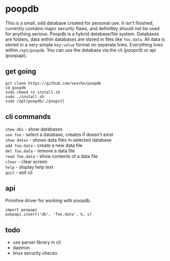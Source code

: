 # poopdb
This is a small, odd database created for personal use. It isn't finished, currently contains major security flaws, and definitley should not be used for anything serious. Poopdb is a hybrid database/file system. Databases are folders, data within databases are stored in files like `foo.data`. All data is stored in a very simple `key:value` format on seperate lines. Everything lives within `/opt/poopdb`. You can use the database via the cli (poopctl) or api (poopapi).  

## get going
`git clone https://github.com/vesche/poopdb`  
`cd poopdb`  
`sudo chmod +x install.sh`  
`sudo ./install.sh`  
`sudo /opt/poopdb/./poopctl`  

## cli commands
`show dbs` - show databases  
`use foo` - select a database, creates if doesn't exist  
`show datas` - shows data files in selected database  
`add foo.data` - create a new data file  
`del foo.data` - remove a data file  
`read foo.data` - show contents of a data file  
`clear` - clear screen  
`help` - display help text  
`quit` - exit cli  

## api
Primitive driver for working with poopdb.  
```
import poopapi  
poopapi.insert('db', 'foo.data', k, v)
```

## todo
- use parser library in cli  
- daemon  
- linux security checks  
